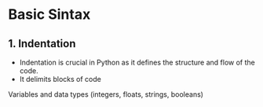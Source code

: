 
# Basic Sintax

## 1. Indentation
- Indentation is crucial in Python as it defines the structure and flow of the code.
- It delimits blocks of code


Variables and data types (integers, floats, strings, booleans)
